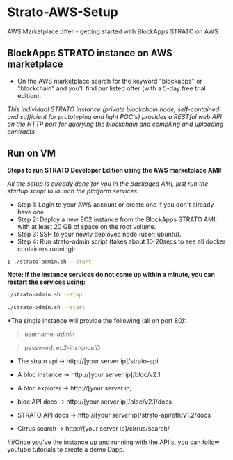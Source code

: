 # Strato-AWS-Setup

AWS Marketplace offer - getting started with BlockApps STRATO on AWS

## BlockApps STRATO instance on AWS marketplace
- On the AWS marketplace search for the keyword "blockapps" or "blockchain" and you'll find our listed offer (with a 5-day free trial edition).

*This individual STRATO instance (private blockchain node, self-contained and sufficient for prototyping and light POC's) provides a RESTful web API on the HTTP port for querying the blockchain and compiling and uploading contracts.*

## Run on VM

**Steps to run STRATO Developer Edition using the AWS marketplace AMI:**

*All the setup is already done for you in the packaged AMI, just run the startup script to launch the platform services.*

- Step 1: Login to your AWS account or create one if you don't already have one.
- Step 2: Deploy a new EC2 instance from the BlockApps STRATO AMI, with at least 20 GB of space on the root volume.
- Step 3: SSH to your newly deployed node (user: ubuntu).
- Step 4: Run strato-admin script (takes about 10-20secs to see all docker containers running): 
```bash
$ ./strato-admin.sh --start
```

**Note: if the instance services do not come up within a minute, you can restart the services using:**
```bash
./strato-admin.sh --stop 

./strato-admin.sh --start
```

*The single instance will provide the following (all on port 80):

>username: *admin* 

>password: *ec2-instanceID*

- The strato api -> http://[your server ip]/strato-api

- A bloc instance -> http://[your server ip]/bloc/v2.1

- A bloc explorer -> http://[your server ip]

- bloc API docs -> http://[your server ip]/bloc/v2.1/docs

- STRATO API docs -> http://[your server ip]/strato-api/eth/v1.2/docs

- Cirrus search -> http://[your server ip]/cirrus/search/

##Once you've the instance up and running with the API's, you can follow youtube tutorials to create a demo Dapp.
